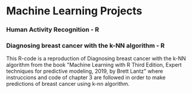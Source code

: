 # Machine Learning Projects 

### Human Activity Recognition - R

### Diagnosing breast cancer with the k-NN algorithm - R
This R-code is a reproduction of Diagnosing breast cancer with the k-NN algorithm from the book "Machine Learning with R
Third Edition, Expert techniques for predictive modeling, 2019, by Brett Lantz" where instruccions and code of chapter 3 are followed in order to make predictions of breast cancer using k-nn algorithm.
